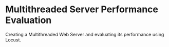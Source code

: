 # Multithreaded Server Performance Evaluation
 Creating a Multithreaded Web Server and evaluating its performance using Locust.
